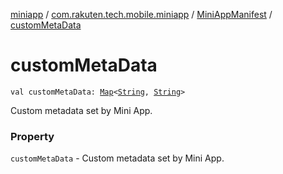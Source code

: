 [miniapp](../../index.md) / [com.rakuten.tech.mobile.miniapp](../index.md) / [MiniAppManifest](index.md) / [customMetaData](./custom-meta-data.md)

# customMetaData

`val customMetaData: `[`Map`](https://kotlinlang.org/api/latest/jvm/stdlib/kotlin.collections/-map/index.html)`<`[`String`](https://kotlinlang.org/api/latest/jvm/stdlib/kotlin/-string/index.html)`, `[`String`](https://kotlinlang.org/api/latest/jvm/stdlib/kotlin/-string/index.html)`>`

Custom metadata set by Mini App.

### Property

`customMetaData` - Custom metadata set by Mini App.